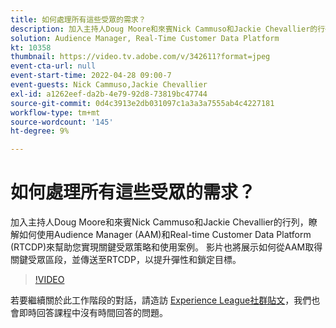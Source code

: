 ```yaml
---
title: 如何處理所有這些受眾的需求？
description: 加入主持人Doug Moore和來賓Nick Cammuso和Jackie Chevallier的行列，一同瞭解如何使用Audience Manager (AAM)和Real-time Customer Data Platform ... （說明應該介於60到160個字元之間）
solution: Audience Manager, Real-Time Customer Data Platform
kt: 10358
thumbnail: https://video.tv.adobe.com/v/342611?format=jpeg
event-cta-url: null
event-start-time: 2022-04-28 09:00-7
event-guests: Nick Cammuso,Jackie Chevallier
exl-id: a1262eef-da2b-4e79-92d8-73819bc47744
source-git-commit: 0d4c3913e2db031097c1a3a3a7555ab4c4227181
workflow-type: tm+mt
source-wordcount: '145'
ht-degree: 9%

---
```


# 如何處理所有這些受眾的需求？

加入主持人Doug Moore和來賓Nick Cammuso和Jackie Chevallier的行列，瞭解如何使用Audience Manager (AAM)和Real-time Customer Data Platform (RTCDP)來幫助您實現關鍵受眾策略和使用案例。 影片也將展示如何從AAM取得關鍵受眾區段，並傳送至RTCDP，以提升彈性和鎖定目標。

>[!VIDEO](https://video.tv.adobe.com/v/342611/?quality=12&learn=on)

若要繼續關於此工作階段的對話，請造訪 [Experience League社群貼文](https://experienceleaguecommunities.adobe.com/t5/adobe-audience-manager/experience-league-live-post-session-discussion-how-do-i-handle/m-p/450340#M419)，我們也會即時回答課程中沒有時間回答的問題。
